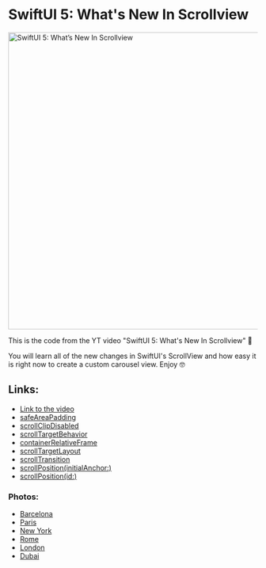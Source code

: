 # SwiftUI 5: What's New In Scrollview

[<img src="gallery.gif" alt="SwiftUI 5: What’s New In Scrollview" width="600">](https://www.youtube.com/watch?v=I4vqy4rQZ78)

This is the code from the YT video "SwiftUI 5: What's New In Scrollview" 🤗

You will learn all of the new changes in SwiftUI's ScrollView and how easy it is right now to create a custom carousel view. Enjoy 🤓

## Links:
- [Link to the video](https://www.youtube.com/watch?v=I4vqy4rQZ78)
- [safeAreaPadding](https://developer.apple.com/documentation/swiftui/view/safeareapadding(_:)-5lh9p)
- [scrollClipDisabled](https://developer.apple.com/documentation/swiftui/view/scrollclipdisabled(_:))
- [scrollTargetBehavior](https://developer.apple.com/documentation/swiftui/view/scrolltargetbehavior(_:))
- [containerRelativeFrame](https://developer.apple.com/documentation/swiftui/view/containerrelativeframe(_:alignment:))
- [scrollTargetLayout](https://developer.apple.com/documentation/swiftui/view/scrolltargetlayout(isenabled:))
- [scrollTransition](https://developer.apple.com/documentation/swiftui/view/scrolltransition(topleading:bottomtrailing:axis:transition:))
- [scrollPosition(initialAnchor:)](https://developer.apple.com/documentation/swiftui/view/scrollposition(initialanchor:))
- [scrollPosition(id:)](https://developer.apple.com/documentation/swiftui/view/scrollposition(id:))

### Photos:
- [Barcelona](https://unsplash.com/photos/BG8TvW6NYYw)
- [Paris](https://unsplash.com/photos/QAwciFlS1g4)
- [New York](https://unsplash.com/photos/PeFk7fzxTdk)
- [Rome](https://unsplash.com/photos/iek_zWEB0Fw)
- [London](https://unsplash.com/photos/Q6UehpkBSnQ)
- [Dubai](https://unsplash.com/photos/XaWUCdAdP6E)